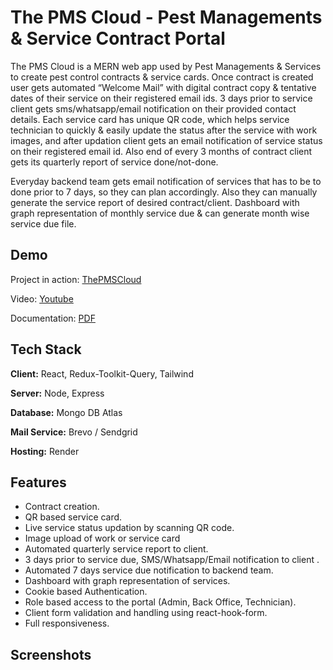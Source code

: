 # The PMS Cloud - Pest Managements & Service Contract Portal

The PMS Cloud is a MERN web app used by Pest Managements & Services to create pest control contracts & service cards. Once contract is created user gets automated “Welcome Mail” with digital contract copy & tentative dates of their service on their registered email ids. 3 days prior to service client gets sms/whatsapp/email notification on their provided contact details. Each service card has unique QR code, which helps service technician to quickly & easily update the status after the service with work images, and after updation client gets an email notification of service status on their registered email id. Also end of every 3 months of contract client gets its quarterly report of service done/not-done.

Everyday backend team gets email notification of services that has to be to done prior to 7 days, so they can plan accordingly. Also they can manually generate the service report of desired contract/client. Dashboard with graph representation of monthly service due & can generate month wise service due file.

## Demo

Project in action: [ThePMSCloud](https://thepmscloud.com/)

Video: [Youtube](https://youtu.be/2OMce57A7sY)

Documentation: [PDF](https://res.cloudinary.com/epcorn/image/upload/v1675857316/signature/Contract_QR_wm4giu.pdf)

## Tech Stack

**Client:** React, Redux-Toolkit-Query, Tailwind

**Server:** Node, Express

**Database:** Mongo DB Atlas

**Mail Service:** Brevo / Sendgrid

**Hosting:** Render

## Features

- Contract creation.
- QR based service card.
- Live service status updation by scanning QR code.
- Image upload of work or service card
- Automated quarterly service report to client.
- 3 days prior to service due, SMS/Whatsapp/Email notification to client .
- Automated 7 days service due notification to backend team.
- Dashboard with graph representation of services.
- Cookie based Authentication.
- Role based access to the portal (Admin, Back Office, Technician).
- Client form validation and handling using react-hook-form.
- Full responsiveness.

## Screenshots
